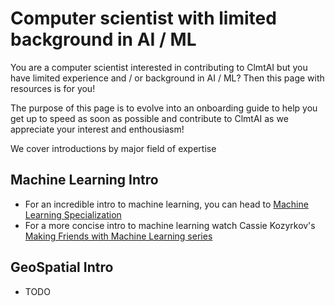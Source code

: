 # Computer scientist with limited background in AI / ML

You are a computer scientist interested in contributing to ClmtAI but you have
limited experience and / or background in AI / ML? Then this page with resources
is for you!

The purpose of this page is to evolve into an onboarding guide to help you get up to 
speed as soon as possible and contribute to ClmtAI as we appreciate your
interest and enthousiasm!

We cover introductions by major field of expertise

## Machine Learning Intro

- For an incredible intro to machine learning, you can head to [Machine
  Learning
  Specialization](https://www.coursera.org/specializations/machine-learning-introduction)
- For a more concise intro to machine learning watch Cassie Kozyrkov's [Making Friends with Machine Learning series](https://www.youtube.com/watch?v=lYWt-aCnE2U&list=PLRKtJ4IpxJpB_2ei8-5eWU31EZ6uSj9_s)


## GeoSpatial Intro
- TODO
